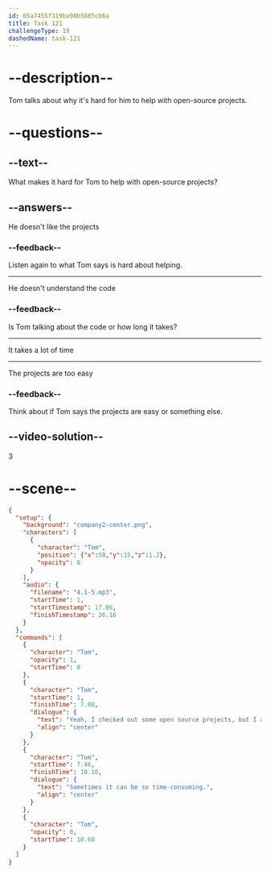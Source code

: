 ```yaml
---
id: 65a7455f319ba98b5885cb6a
title: Task 121
challengeType: 19
dashedName: task-121
---
```


<!-- (Audio) Tom: Yeah. I checked some open-source projects, but I admit that I have problems with the amount of time it can take to contribute. Sometimes, it can be so time-consuming. -->

# --description--

Tom talks about why it's hard for him to help with open-source projects.

# --questions--

## --text--

What makes it hard for Tom to help with open-source projects?

## --answers--

He doesn't like the projects

### --feedback--

Listen again to what Tom says is hard about helping.

---

He doesn't understand the code

### --feedback--

Is Tom talking about the code or how long it takes?

---

It takes a lot of time

---

The projects are too easy

### --feedback--

Think about if Tom says the projects are easy or something else.

## --video-solution--

3

# --scene--

```json
{
  "setup": {
    "background": "company2-center.png",
    "characters": [
      {
        "character": "Tom",
        "position": {"x":50,"y":15,"z":1.2},
        "opacity": 0
      }
    ],
    "audio": {
      "filename": "4.1-5.mp3",
      "startTime": 1,
      "startTimestamp": 17.06,
      "finishTimestamp": 26.16
    }
  },
  "commands": [
    {
      "character": "Tom",
      "opacity": 1,
      "startTime": 0
    },
    {
      "character": "Tom",
      "startTime": 1,
      "finishTime": 7.08,
      "dialogue": {
        "text": "Yeah, I checked out some open source projects, but I admit that I have problems with the amount of time it can take to contribute.",
        "align": "center"
      }
    },
    {
      "character": "Tom",
      "startTime": 7.46,
      "finishTime": 10.10,
      "dialogue": {
        "text": "Sometimes it can be so time-consuming.",
        "align": "center"
      }
    },
    {
      "character": "Tom",
      "opacity": 0,
      "startTime": 10.60
    }
  ]
}
```
